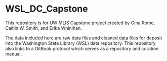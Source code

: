 # WSL_DC_Capstone
This repository is for UW MLIS Capstone project created by Gina Rome, Caitlin W. Smith, and Erika Whinihan.

The data included here are raw data files and cleaned data files for deposit into the Washington State Library (WSL)
data repository. This repository also links to a GitBook protocol which serves as a repository and curation manual.
